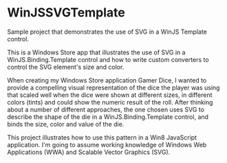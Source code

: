 WinJSSVGTemplate
================

Sample project that demonstrates the use of SVG in a WinJS Template control.

This is a Windows Store app that illustrates the use of SVG in a 
WinJS.Binding.Template control and how to write custom converters to control
the SVG element's size and color.

When creating my Windows Store application Gamer Dice, I wanted to provide a 
compelling visual representation of the dice the player was using that scaled 
well when the dice were shown at different sizes, in different colors (tints) 
and could show the numeric result of the roll. After thinking about a number 
of different approaches, the one chosen uses SVG to describe the shape of the 
die in a WinJS.Binding.Template control, and binds the size, color and value 
of the die. 

This project illustrates how to use this pattern in a Win8 JavaScript application. 
I'm going to assume working knowledge of Windows Web Applications (WWA) and 
Scalable Vector Graphics (SVG).

